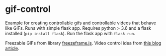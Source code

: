 # gif-control

Example for creating controllable gifs and controllable videos that behave like GIFs. Runs with simple flask app. Requires python > 3.6 and a flask installed (`pip install flask`). Run the flask app with `flask run`.

Freezable GIFs from library [freezeframe.js](https://github.com/ctrl-freaks/freezeframe.js/tree/master/packages/freezeframe). Video control idea from [this blog article](https://web.dev/replace-gifs-with-videos/).
